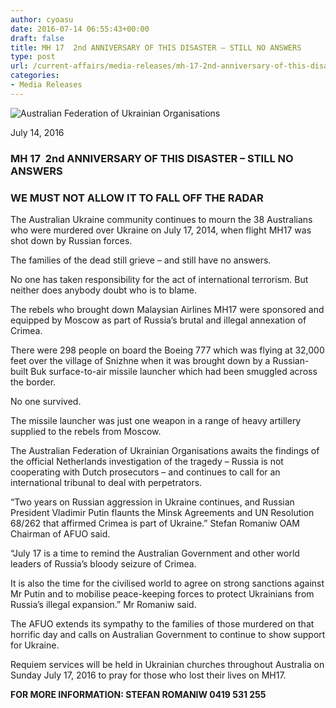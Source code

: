 ```yaml
---
author: cyoasu
date: 2016-07-14 06:55:43+00:00
draft: false
title: MH 17  2nd ANNIVERSARY OF THIS DISASTER – STILL NO ANSWERS
type: post
url: /current-affairs/media-releases/mh-17-2nd-anniversary-of-this-disaster-still-no-answers/
categories:
- Media Releases
---
```


![Australian Federation of Ukrainian Organisations](http://www.ozeukes.com/wp-content/uploads/2014/10/image001.png)


July 14, 2016


### MH 17  2nd ANNIVERSARY OF THIS DISASTER – STILL NO ANSWERS




### WE MUST NOT ALLOW IT TO FALL OFF THE RADAR


The Australian Ukraine community continues to mourn the 38 Australians who were murdered over Ukraine on July 17, 2014, when flight MH17 was shot down by Russian forces.

The families of the dead still grieve – and still have no answers.

No one has taken responsibility for the act of international terrorism. But neither does anybody doubt who is to blame.

The rebels who brought down Malaysian Airlines MH17 were sponsored and equipped by Moscow as part of Russia’s brutal and illegal annexation of Crimea.

There were 298 people on board the Boeing 777 which was flying at 32,000 feet over the village of Snizhne when it was brought down by a Russian-built Buk surface-to-air missile launcher which had been smuggled across the border.

No one survived.

The missile launcher was just one weapon in a range of heavy artillery supplied to the rebels from Moscow.

The Australian Federation of Ukrainian Organisations awaits the findings of the official Netherlands investigation of the tragedy – Russia is not cooperating with Dutch prosecutors – and continues to call for an international tribunal to deal with perpetrators.

“Two years on Russian aggression in Ukraine continues, and Russian President Vladimir Putin flaunts the Minsk Agreements and UN Resolution 68/262 that affirmed Crimea is part of Ukraine.” Stefan Romaniw OAM Chairman of AFUO said.

“July 17 is a time to remind the Australian Government and other world leaders of Russia’s bloody seizure of Crimea.

It is also the time for the civilised world to agree on strong sanctions against Mr Putin and to mobilise peace-keeping forces to protect Ukrainians from Russia’s illegal expansion.” Mr Romaniw said.

The AFUO extends its sympathy to the families of those murdered on that horrific day and calls on Australian Government to continue to show support for Ukraine.

Requiem services will be held in Ukrainian churches throughout Australia on Sunday July 17, 2016 to pray for those who lost their lives on MH17.

**FOR MORE INFORMATION: STEFAN ROMANIW 0419 531 255**
